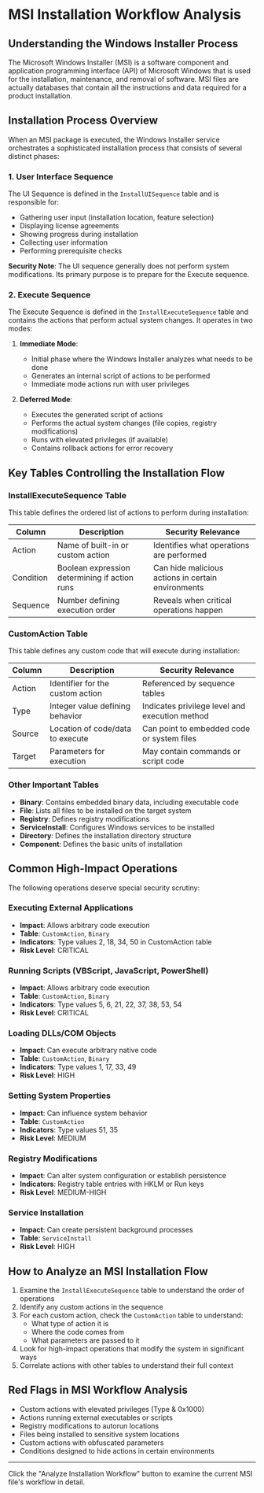 # MSI Installation Workflow Analysis

## Understanding the Windows Installer Process

The Microsoft Windows Installer (MSI) is a software component and application programming interface (API) of Microsoft Windows that is used for the installation, maintenance, and removal of software. MSI files are actually databases that contain all the instructions and data required for a product installation.

## Installation Process Overview

When an MSI package is executed, the Windows Installer service orchestrates a sophisticated installation process that consists of several distinct phases:

### 1. User Interface Sequence

The UI Sequence is defined in the `InstallUISequence` table and is responsible for:

- Gathering user input (installation location, feature selection)
- Displaying license agreements
- Showing progress during installation
- Collecting user information
- Performing prerequisite checks

**Security Note**: The UI sequence generally does not perform system modifications. Its primary purpose is to prepare for the Execute sequence.

### 2. Execute Sequence

The Execute Sequence is defined in the `InstallExecuteSequence` table and contains the actions that perform actual system changes. It operates in two modes:

1. **Immediate Mode**: 
   - Initial phase where the Windows Installer analyzes what needs to be done
   - Generates an internal script of actions to be performed
   - Immediate mode actions run with user privileges

2. **Deferred Mode**: 
   - Executes the generated script of actions
   - Performs the actual system changes (file copies, registry modifications)
   - Runs with elevated privileges (if available)
   - Contains rollback actions for error recovery

## Key Tables Controlling the Installation Flow

### InstallExecuteSequence Table

This table defines the ordered list of actions to perform during installation:

| Column | Description | Security Relevance |
|--------|-------------|-------------------|
| Action | Name of built-in or custom action | Identifies what operations are performed |
| Condition | Boolean expression determining if action runs | Can hide malicious actions in certain environments |
| Sequence | Number defining execution order | Reveals when critical operations happen |

### CustomAction Table

This table defines any custom code that will execute during installation:

| Column | Description | Security Relevance |
|--------|-------------|-------------------|
| Action | Identifier for the custom action | Referenced by sequence tables |
| Type | Integer value defining behavior | Indicates privilege level and execution method |
| Source | Location of code/data to execute | Can point to embedded code or system files |
| Target | Parameters for execution | May contain commands or script code |

### Other Important Tables

- **Binary**: Contains embedded binary data, including executable code
- **File**: Lists all files to be installed on the target system
- **Registry**: Defines registry modifications
- **ServiceInstall**: Configures Windows services to be installed
- **Directory**: Defines the installation directory structure
- **Component**: Defines the basic units of installation

## Common High-Impact Operations

The following operations deserve special security scrutiny:

### Executing External Applications

- **Impact**: Allows arbitrary code execution
- **Table**: `CustomAction`, `Binary`
- **Indicators**: Type values 2, 18, 34, 50 in CustomAction table
- **Risk Level**: CRITICAL

### Running Scripts (VBScript, JavaScript, PowerShell)

- **Impact**: Allows arbitrary code execution
- **Table**: `CustomAction`, `Binary`
- **Indicators**: Type values 5, 6, 21, 22, 37, 38, 53, 54
- **Risk Level**: CRITICAL

### Loading DLLs/COM Objects

- **Impact**: Can execute arbitrary native code
- **Table**: `CustomAction`, `Binary`
- **Indicators**: Type values 1, 17, 33, 49
- **Risk Level**: HIGH

### Setting System Properties

- **Impact**: Can influence system behavior
- **Table**: `CustomAction`
- **Indicators**: Type values 51, 35
- **Risk Level**: MEDIUM

### Registry Modifications

- **Impact**: Can alter system configuration or establish persistence
- **Indicators**: Registry table entries with HKLM or Run keys
- **Risk Level**: MEDIUM-HIGH

### Service Installation

- **Impact**: Can create persistent background processes
- **Table**: `ServiceInstall`
- **Risk Level**: HIGH

## How to Analyze an MSI Installation Flow

1. Examine the `InstallExecuteSequence` table to understand the order of operations
2. Identify any custom actions in the sequence
3. For each custom action, check the `CustomAction` table to understand:
   - What type of action it is
   - Where the code comes from
   - What parameters are passed to it
4. Look for high-impact operations that modify the system in significant ways
5. Correlate actions with other tables to understand their full context

## Red Flags in MSI Workflow Analysis

- Custom actions with elevated privileges (Type & 0x1000)
- Actions running external executables or scripts
- Registry modifications to autorun locations
- Files being installed to sensitive system locations
- Custom actions with obfuscated parameters
- Conditions designed to hide actions in certain environments

---

Click the "Analyze Installation Workflow" button to examine the current MSI file's workflow in detail. 